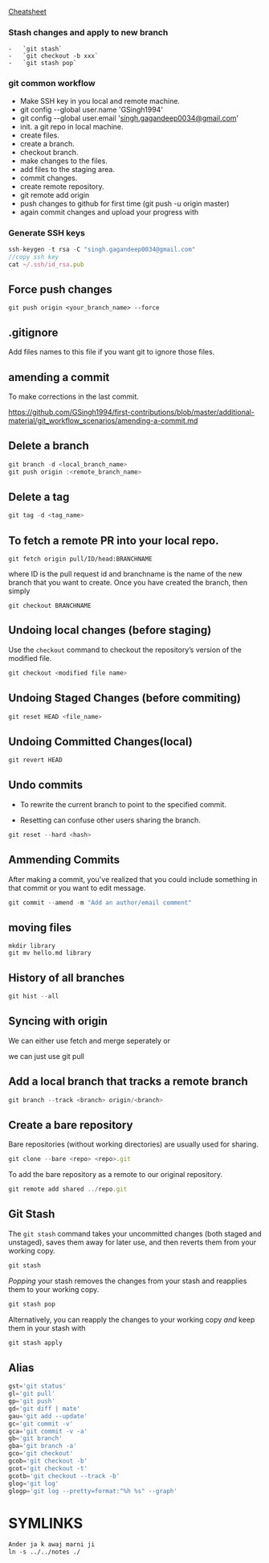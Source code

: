[Cheatsheet](https://education.github.com/git-cheat-sheet-education.pdf)

### Stash changes and apply to new branch
```
-   `git stash`
-   `git checkout -b xxx`
-   `git stash pop`
```

### git common workflow
* Make SSH key in you local and remote machine.
* git config --global user.name 'GSingh1994'
* git config --global user.email 'singh.gagandeep0034@gmail.com'
* init. a git repo in local machine.
* create files.
* create a branch.
* checkout branch.
* make changes to the files.
* add files to the staging area.
* commit changes.
* create remote repository.
* git remote add origin <add https of remote repo.>
* push changes to github for first time (git push -u origin master)
* again commit changes and upload your progress with <git push>

### Generate SSH keys

```js
ssh-keygen -t rsa -C "singh.gagandeep0034@gmail.com"
//copy ssh key
cat ~/.ssh/id_rsa.pub 
```

## Force push changes

```git
git push origin <your_branch_name> --force
```

## .gitignore

Add files names to this file if you want  git to ignore those files.

## amending a commit

To make corrections in the last commit.

https://github.com/GSingh1994/first-contributions/blob/master/additional-material/git_workflow_scenarios/amending-a-commit.md

## Delete a branch

```js
git branch -d <local_branch_name>
git push origin :<remote_branch_name>
```

## Delete a tag

```js
git tag -d <tag_name>
```

## To fetch a remote PR into your local repo.

```
git fetch origin pull/ID/head:BRANCHNAME
```

where ID is the pull request id and branchname is the name of the new branch that you want to create. Once you have created the branch, then simply

```
git checkout BRANCHNAME
```

## Undoing local changes (before staging)

Use the `checkout` command to checkout the repository’s version of the modified file.

```js
git checkout <modified file name>
```

## Undoing Staged Changes (before commiting)

```js
git reset HEAD <file_name>
```

## Undoing Committed Changes(local)

```js
git revert HEAD
```

## Undo commits

* To rewrite the current branch to point to the specified commit.

* Resetting can confuse other users sharing the branch.

```js
git reset --hard <hash>
```

## Ammending Commits

After making a commit, you've realized that you could include something in that commit or you want to edit message.

```js
git commit --amend -m "Add an author/email comment"
```

## moving files

```
mkdir library
git mv hello.md library
```

## History of all branches

```js
git hist --all
```

## Syncing with origin

We can either use fetch and merge seperately or

we can just use git pull

## Add a local branch that tracks a remote branch

```js
git branch --track <branch> origin/<branch>
```

## Create a bare repository

Bare repositories (without working directories) are usually used for sharing.

```js
git clone --bare <repo> <repo>.git
```

To add the bare repository as a remote to our original repository.

```js
git remote add shared ../repo.git
```

## Git Stash

The `git stash` command takes your uncommitted changes (both staged and unstaged), saves them away for later use, and then reverts them from your working copy.

```js
git stash
```

*Popping* your stash removes the changes from your stash and reapplies them to your working copy.

```js
git stash pop
```

Alternatively, you can reapply the changes to your working copy *and* keep them in your stash with 

```js
git stash apply
```

## Alias

```js
gst='git status'
gl='git pull'
gp='git push'
gd='git diff | mate'
gau='git add --update'
gc='git commit -v'
gca='git commit -v -a'
gb='git branch'
gba='git branch -a'
gco='git checkout'
gcob='git checkout -b'
gcot='git checkout -t'
gcotb='git checkout --track -b'
glog='git log'
glogp='git log --pretty=format:"%h %s" --graph'
```

# SYMLINKS

```css
Ander ja k awaj marni ji
ln -s ../../notes ./
```

<!--stackedit_data:
eyJoaXN0b3J5IjpbOTYxNTIwNjY1XX0=
-->